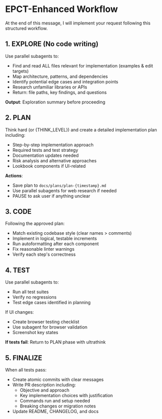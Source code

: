 # EPCT-Enhanced Workflow

At the end of this message, I will implement your request following this structured workflow.

## 1. EXPLORE (No code writing)
Use parallel subagents to:
- Find and read ALL files relevant for implementation (examples & edit targets)
- Map architecture, patterns, and dependencies
- Identify potential edge cases and integration points
- Research unfamiliar libraries or APIs
- Return: file paths, key findings, and questions

**Output**: Exploration summary before proceeding

## 2. PLAN
Think hard (or {THINK_LEVEL}) and create a detailed implementation plan including:
- Step-by-step implementation approach
- Required tests and test strategy
- Documentation updates needed
- Risk analysis and alternative approaches
- Lookbook components if UI-related

**Actions**:
- Save plan to `docs/plans/plan-{timestamp}.md`
- Use parallel subagents for web research if needed
- PAUSE to ask user if anything unclear

## 3. CODE
Following the approved plan:
- Match existing codebase style (clear names > comments)
- Implement in logical, testable increments
- Run autoformatting after each component
- Fix reasonable linter warnings
- Verify each step's correctness

## 4. TEST
Use parallel subagents to:
- Run all test suites
- Verify no regressions
- Test edge cases identified in planning

If UI changes:
- Create browser testing checklist
- Use subagent for browser validation
- Screenshot key states

**If tests fail**: Return to PLAN phase with ultrathink

## 5. FINALIZE
When all tests pass:
- Create atomic commits with clear messages
- Write PR description including:
  * Objective and approach
  * Key implementation choices with justification
  * Commands run and setup needed
  * Breaking changes or migration notes
- Update README, CHANGELOG, and docs
